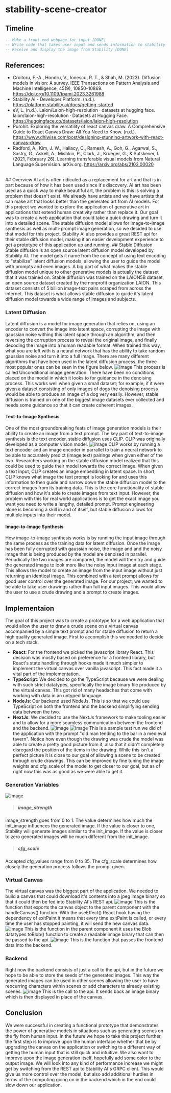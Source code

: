 # stability-scene-creator 
## Timeline
``` SQL
-- Make a front-end webpage for input [DONE]
-- Write code that takes user input and sends information to stability [DONE]
-- Receive and display the image from Stability [DONE]
```
## References:
- Croitoru, F.-A., Hondru, V., Ionescu, R. T., & Shah, M. (2023). Diffusion models in vision: A survey. IEEE Transactions on Pattern Analysis and Machine Intelligence, 45(9), 10850–10869. https://doi.org/10.1109/tpami.2023.3261988 
- Stability Ai - Developer Platform. (n.d.). https://platform.stability.ai/docs/getting-started 
- eV, L. (n.d.). Laion/Laion-high-resolution · datasets at hugging face. laion/laion-high-resolution · Datasets at Hugging Face. https://huggingface.co/datasets/laion/laion-high-resolution
- Purohit. Exploring the versatility of react canvas draw. A Comprehensive Guide to React Canvas Draw: All You Need to Know. (n.d.). https://www.dhiwise.com/post/designing-stunning-artwork-with-react-canvas-draw
- Radford, A., Kim, J. W., Hallacy, C., Ramesh, A., Goh, G., Agarwal, S., Sastry, G., Askell, A., Mishkin, P., Clark, J., Krueger, G., &amp; Sutskever, I. (2021, February 26). Learning transferable visual models from Natural Language Supervision. arXiv.org. https://arxiv.org/abs/2103.00020 
<br>
## Overview
AI art is often ridiculed as a replacement for art and that is in part because of how it has been used since it's discovery. AI art has been used as a quick way to make beautiful art, the problem is this is solving a problem that doesn't exist. We already have artists and we have artists that can make art that looks better than the generated art from AI models. For this project we wanted to explore the application of generative art in applications that extend human creativity rather than replace it. Our goal was to create a web application that could take a quick drawing and turn it into a detailed scene. The stable diffusion model allows for image-to-image synthesis as well as multi-prompt image generation, so we decided to use that model for this project. Stability AI also provides a great REST api for their stable diffusion model, making it an easier development experience to get a prototype of this application up and running.
## Stable Diffusion
Stable diffusion is an open source latent diffusion model developed by Stability AI. The model gets it name from the concept of using text encoding to "stabilize" latent diffusion models, allowing the user to guide the model with prompts and even images. A big part of what makes the stable diffusion model unique to other generative models is actually the dataset that it was trained on. Stable diffusion was trained on the LAION5B dataset, an open source dataset created by the nonprofit organization LAION. This dataset consists of 5 billion image-text pairs scraped from across the internet. This dataset is what allows stable diffusion to guide it's latent diffusion model towards a wide range of images and subjects.

### Latent Diffusion
Latent diffusion is a model for image generation that relies on, using an encoder to convert the image into latent space, corrupting the image with gaussian noise withing this latent space through an algorithm, and then reversing the corruption process to reveal the original image, and finally decoding the image into a human readable format. When trained this way, what you are left with is a neural network that has the ability to take random gaussian noise and turn it into a full image. There are many different algorithms that have been used in the latent diffusion process, the three most popular ones can be seen in the figure below.
![image](https://github.com/zcaspall/stability-scene-creator/assets/55821382/3344e019-7e21-4346-8c36-d1bbb10c19b1)
This process is called Unconditional image generation. There have been no conditions placed on the model in which it looks to for guidance in the denoising process. This works well when given a small dataset; for example, if it were given a dataset consisting of only images of dogs the denoising process would be able to produce an image of a dog very easily. However, stable diffusion is trained on one of the biggest image datasets ever collected and needs some guidance so that it can create coherent images.

#### Text-to-Image Synthesis
One of the most groundbreaking feats of image generation models is their ability to create an image from a text prompt. The key part of text-to-image synthesis is the text encoder, stable diffusion uses CLIP. CLIP was originally developed as a computer vision model.
![image](https://github.com/zcaspall/stability-scene-creator/assets/55821382/ccbf0fa6-3472-483a-9b4a-e3aa51557be8)
CLIP works by running a text encoder and an image encoder in parrallel to train a neural network to be able to accurately predict (image,text) pairings when given either of the two. Researchers working on the stable diffusion model realized that this could be used to guide their model towards the correct image. When given a text input, CLIP creates an image embedding in latent space. In short, CLIP knows what image the text prompt is looking for and uses this information to then guide and narrow down the stable diffusion model to the correct images from its training data. This is the core functionality of stable diffusion and how it's able to create images from text input. However, the problem with this for real world applications is to get the exact image you want you need to write a lengthy, detailed prompt. Prompt engineering alone is becoming a skill in and of itself, but stable diffusion allows for multiple inputs into their model.

#### Image-to-Image Synthesis
How image-to-image synthesis works is by running the input image through the same process as the training data for latent diffusion. Once the image has been fully corrupted with gaussian noise, the image and and the noisy image that is being produced by the model are denoised in parallel. Periodically the two images are compared, the model will then try and guide the generated image to look more like the noisy input image at each stage. This allows the model to create an image from the input image without just returning an identical image. This combined with a text prompt allows for good user control over the generated image. For our project, we wanted to be able to take user drawings rather than full input images. This would allow the user to use a crude drawing and a prompt to create images.

## Implementaion
The goal of this project was to create a prototype for a web application that would allow the user to draw a crude scene on a virtual canvas accompanied by a simple text prompt and for stable diffusion to return a high quality generated image. First to accomplish this we needed to decide on a tech stack.
- **React**: For the frontend we picked the javascript library React. This decision was mostly based on preference for a frontend library, but React's state handling through hooks made it much simpler to implement the virtual canvas over vanilla javascript. This fact made it a vital part of the implementation.
- **TypeScript**: We decided to go the TypeScript because we were dealing with such strict datatypes, specifically the image binary file produced by the virtual canvas. This got rid of many headaches that come with working with data in an untyped language.
- **NodeJs**: Our backend used NodeJs. This is so that we could use TypeScript on both the frontend and the backend simplifying sending data between the two.
- **NextJs**: We decided to use the NextJs framework to make tooling easier and to allow for a more seamless communication between the frontend and the backend.
![image](https://github.com/zcaspall/stability-scene-creator/assets/55821382/d20c409a-f055-4673-9d2e-8597a9738e61)
![image](https://github.com/zcaspall/stability-scene-creator/assets/55821382/b62f4cd0-cab4-45c1-9a96-dccebc612a6d)
This is a sample test run we did of the application with the prompt "old man tending to the bar in a medieval tavern". Notice how even though the drawing was crude the model was able to create a pretty good picture from it, also that it didn't completely disregard the position of the items in the drawing. While this isn't a perfect picture it is close to our goal of allowing a scene to be created through crude drawings. This can be improved by fine tuning the image weights and cfg_scale of the model to get closer to our goal, but as of right now this was as good as we were able to get it.
### Generation Variables
![image](https://github.com/zcaspall/stability-scene-creator/assets/98758553/1f4f84be-cf74-4020-b396-77a58b60bdca)
> ##### image_strength
image_strength goes from 0 to 1. The value determines how much the init_image influences the generated image. If the value is closer to one, Stability will generate images similar to the init_image. If the value is closer to zero generated images will be much different from the init_image.

> ##### cfg_scale
Accepted cfg_values range from 0 to 35. The cfg_scale determines how closely the generation process follows the prompt given.
### Virtual Canvas
The virtual canvas was the biggest part of the application. We needed to build a canvas that could download it's contents into a jpeg image binary so that it could then be fed into Stability AI's REST api.
![image](https://github.com/zcaspall/stability-scene-creator/assets/55821382/4fb3028c-b2f0-4942-9727-4b38b52087c1)
This is the function that exports the canvas object to the parent component with the handleCanvas() function. With the useEffect() React hook having the dependency of exitPaint it means that every time exitPaint is called, or every time the user has stopped painting, it will send the new canvas data.
![image](https://github.com/zcaspall/stability-scene-creator/assets/55821382/b167c1af-125c-4c3e-bc0f-a6482dc8d5fc)
This is the function in the parent component it uses the Blob datatypes toBlob() function to create a readable image binary that can then be passed to the api.
![image](https://github.com/zcaspall/stability-scene-creator/assets/55821382/7b69f52d-c2ac-4523-8b01-b6c2a68e8232)
This is the function that passes the frontend data into the backend.
### Backend
Right now the backend consists of just a call to the api, but in the future we hope to be able to store the seeds of the generated images. This way the generated images can be used in other scenes allowing the user to have reocurring characters within scenes or add characters to already existing scenes.
![image](https://github.com/zcaspall/stability-scene-creator/assets/55821382/b46310d9-09b4-47a8-a73e-558d7697dd72)
This is the call to the api. It sends back an image binary which is then displayed in place of the canvas.
## Conclusion
We were successful in creating a functional prototype that demonstrates the power of generative models in situations such as generating scenes on the fly from human input. In the future we hope to take this project further, the first step is to improve upon the human interface whether that be by upgrading the canvas on the application or switching to a different way of getting the human input that is still quick and intuitive. We also want to improve upon the image generation itself, hopefully add some color to the output image. We will look into any kind of performance increase we might get by switching from the REST api to Stability AI's GRPC client. This would give us more control over the model, but also add additional hurdles in terms of the computing going on in the backend which in the end could slow down our application.
